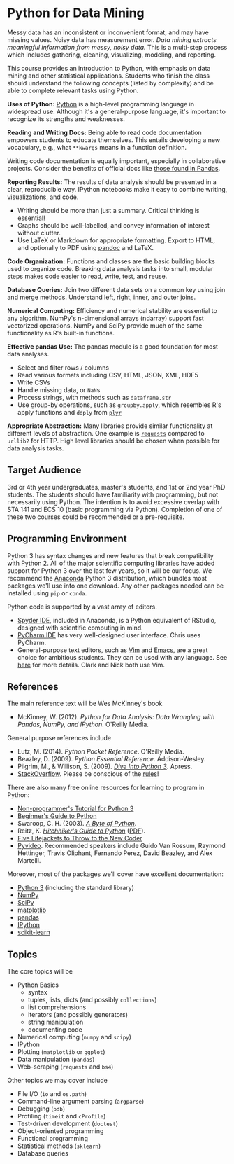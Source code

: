 # Python for Data Mining
Messy data has an inconsistent or inconvenient format, 
and may have missing values.
Noisy data has measurement error.
_Data mining extracts meaningful information from messy, noisy data._
This is a multi-step process which includes gathering, cleaning, visualizing,
modeling, and reporting.

This course provides an introduction to Python,
with emphasis on data mining and other statistical applications.
Students who finish the class should understand the following concepts (listed
by complexity) and be able to complete relevant tasks using Python. 

**Uses of Python:**
[Python](http://en.wikipedia.org/wiki/Python_language) is a high-level
programming language in widespread use.
Although it's a general-purpose language, it's important to recognize its
strengths and weaknesses.

**Reading and Writing Docs:**
Being able to read code documentation empowers students to educate themselves.
This entails developing a new vocabulary, e.g., what `**kwargs` means in a
function definition. 

Writing code documentation is equally important, especially in collaborative
projects.
Consider the benefits of official docs like 
[those found in Pandas](http://pandas.pydata.org/pandas-docs/stable/). 

**Reporting Results:**
The results of data analysis should be presented in a clear, reproducible way.
IPython notebooks make it easy to combine writing, visualizations, and code.

+ Writing should be more than just a summary. Critical thinking is essential!
+ Graphs should be well-labelled, and convey information of interest without
  clutter.
+ Use LaTeX or Markdown for appropriate formatting. Export to HTML, and
  optionally to PDF using [pandoc](http://johnmacfarlane.net/pandoc/) and
  LaTeX.

**Code Organization:**
Functions and classes are the basic building blocks used to organize code. 
Breaking data analysis tasks into small, modular steps makes code easier to
read, write, test, and reuse.

**Database Queries:**
Join two different data sets on a common key using join and merge methods. 
Understand left, right, inner, and outer joins.

**Numerical Computing:**
Efficiency and numerical stability are essential to any algorithm.
NumPy's n-dimensional arrays (ndarray) support fast vectorized operations.
NumPy and SciPy provide much of the same functionality as R's built-in
functions.

**Effective pandas Use:**
The pandas module is a good foundation for most data analyses.

+ Select and filter rows / columns
+ Read various formats including CSV, HTML, JSON, XML, HDF5
+ Write CSVs
+ Handle missing data, or `NaN`s
+ Process strings, with methods such as `dataframe.str`
+ Use group-by operations, such as `groupby.apply`, which resembles R's apply
  functions and `ddply` from [`plyr`](http://plyr.had.co.nz/)

**Appropriate Abstraction:**
Many libraries provide similar functionality at different levels of
abstraction. One example is 
[`requests`](http://docs.python-requests.org/en/latest/) 
compared to `urllib2` for HTTP.
High level libraries should be chosen when possible for data analysis tasks.

## Target Audience
3rd or 4th year undergraduates, master's students, and 1st or 2nd year PhD
students. The students should have familiarity with programming, but not
necessarily using Python. The intention is to avoid excessive overlap with STA
141 and ECS 10 (basic programming via Python). Completion of one of these two
courses could be recommended or a pre-requisite.

## Programming Environment
Python 3 has syntax changes and new features that break compatibility with
Python 2.
All of the major scientific computing libraries have added support for Python 3
over the last few years, so it will be our focus.
We recommend the [Anaconda][] Python 3 distribution,
which bundles most packages we'll use into one download.
Any other packages needed can be installed using `pip` or `conda`.

Python code is supported by a vast array of editors.

+ [Spyder IDE][Spyder], included in Anaconda, 
  is a Python equivalent of RStudio, 
  designed with scientific computing in mind.
+ [PyCharm IDE][PyCharm] has very well-designed user interface. Chris uses
  PyCharm.
+ General-purpose text editors, such as [Vim][] and [Emacs][], are a great
  choice for ambitious students. They can be used with any language. 
  See [here][Text Editors] for more details. Clark and Nick both use Vim.

[Anaconda]: http://continuum.io/downloads
[Spyder]: https://code.google.com/p/spyderlib/
[PyCharm]: https://www.jetbrains.com/pycharm/
[Vim]: http://www.vim.org/
[Emacs]: https://www.gnu.org/software/emacs/
[Text Editors]: http://heather.cs.ucdavis.edu/~matloff/ProgEdit/ProgEdit.html

## References
The main reference text will be Wes McKinney's book

+ McKinney, W. (2012). _Python for Data Analysis: Data Wrangling with Pandas, 
  NumPy, and IPython_. O'Reilly Media.

General purpose references include

+ Lutz, M. (2014). _Python Pocket Reference_. O'Reilly Media. 
+ Beazley, D. (2009). _Python Essential Reference_. Addison-Wesley.
+ Pilgrim, M., & Willison, S. (2009). _[Dive Into Python 3][]_. Apress.
+ [StackOverflow][]. Please be conscious of the [rules][SO Rules]!

There are also many free online resources for learning to program in Python:

+ [Non-programmer's Tutorial for Python 3][Non]
+ [Beginner's Guide to Python][Beginner's Guide]
+ Swaroop, C. H. (2003). _[A Byte of Python][]_.
+ Reitz, K. _[Hitchhiker's Guide to Python][Hitchhiker's Guide]_
  ([PDF][Hitchhiker's PDF]).
+ [Five Lifejackets to Throw to the New Coder][New Coder]
+ [Pyvideo][Pyvideo]. Recommended speakers include Guido Van Rossum,
  Raymond Hettinger, Travis Oliphant, Fernando Perez, David Beazley, and Alex
  Martelli.

Moreover, most of the packages we'll cover have excellent documentation:

+ [Python 3](https://docs.python.org/3/) (including the standard library)
+ [NumPy](http://docs.scipy.org/doc/numpy/)
+ [SciPy](http://docs.scipy.org/doc/scipy/reference/)
+ [matplotlib](http://matplotlib.org/contents.html)
+ [pandas](http://pandas.pydata.org/pandas-docs/stable/)
+ [IPython](http://ipython.org/documentation.html)
+ [scikit-learn](http://scikit-learn.org/stable/documentation.html)

[A Byte of Python]: http://www.swaroopch.com/notes/python/
[Dive Into Python 3]: http://www.diveintopython3.net/
[Non]: http://en.wikibooks.org/wiki/Non-Programmer%27s_Tutorial_for_Python_3
[Beginner's Guide]: https://wiki.python.org/moin/BeginnersGuide
[New Coder]: http://newcoder.io/
[Hitchhiker's Guide]: http://docs.python-guide.org/en/latest/
[Pyvideo]: http://pyvideo.org/
[Hitchhiker's PDF]: https://media.readthedocs.org/pdf/python-guide/latest/python-guide.pdf
[StackOverflow]: http://stackoverflow.com/questions/tagged/python
[SO Rules]: http://stackoverflow.com/tour

## Topics
The core topics will be

+ Python Basics
    * syntax
    * tuples, lists, dicts (and possibly `collections`)
    * list comprehensions
    * iterators (and possibly generators)
    * string manipulation
    * documenting code
+ Numerical computing (`numpy` and `scipy`)
+ IPython
+ Plotting (`matplotlib` or `ggplot`)
+ Data manipulation (`pandas`)
+ Web-scraping (`requests` and `bs4`)

Other topics we may cover include

+ File I/O (`io` and `os.path`)
+ Command-line argument parsing (`argparse`)
+ Debugging (`pdb`)
+ Profiling (`timeit` and `cProfile`)
+ Test-driven development (`doctest`)
+ Object-oriented programming
+ Functional programming
+ Statistical methods (`sklearn`)
+ Database queries
